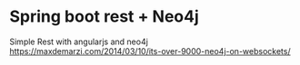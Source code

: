 # Spring boot rest + Neo4j
Simple Rest with angularjs and neo4j
https://maxdemarzi.com/2014/03/10/its-over-9000-neo4j-on-websockets/

